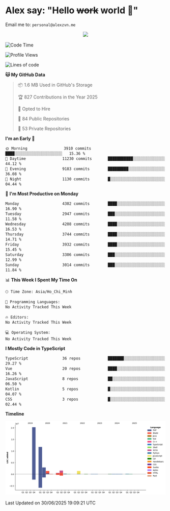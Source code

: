 # Alex say: "Hello ~~work~~ world 🐾"
Email me to: `personal@alexzvn.me`


<p align=center>
  <a href="https://skillicons.dev">
    <img src="https://skillicons.dev/icons?i=ts,js,php,nodejs,bun,vue,nuxt,react,svelte,tauri,laravel,rust,mongodb,docker,electron,redis,rabbitmq,tailwind,git,cloudflare,elysia,mysql,nginx,rollupjs,sentry,ubuntu,yarn,html,css,vite" />
  </a>
</p>

<!--START_SECTION:waka-->
![Code Time](http://img.shields.io/badge/Code%20Time-1%2C066%20hrs%2055%20mins-blue)

![Profile Views](http://img.shields.io/badge/Profile%20Views-1-blue)

![Lines of code](https://img.shields.io/badge/From%20Hello%20World%20I%27ve%20Written-40.8%20million%20lines%20of%20code-blue)

**🐱 My GitHub Data** 

> 📦 1.6 MB Used in GitHub's Storage 
 > 
> 🏆 827 Contributions in the Year 2025
 > 
> 💼 Opted to Hire
 > 
> 📜 84 Public Repositories 
 > 
> 🔑 53 Private Repositories 
 > 
**I'm an Early 🐤** 

```text
🌞 Morning                3910 commits        ████░░░░░░░░░░░░░░░░░░░░░   15.36 % 
🌆 Daytime                11230 commits       ███████████░░░░░░░░░░░░░░   44.12 % 
🌃 Evening                9183 commits        █████████░░░░░░░░░░░░░░░░   36.08 % 
🌙 Night                  1130 commits        █░░░░░░░░░░░░░░░░░░░░░░░░   04.44 % 
```
📅 **I'm Most Productive on Monday** 

```text
Monday                   4302 commits        ████░░░░░░░░░░░░░░░░░░░░░   16.90 % 
Tuesday                  2947 commits        ███░░░░░░░░░░░░░░░░░░░░░░   11.58 % 
Wednesday                4208 commits        ████░░░░░░░░░░░░░░░░░░░░░   16.53 % 
Thursday                 3744 commits        ████░░░░░░░░░░░░░░░░░░░░░   14.71 % 
Friday                   3932 commits        ████░░░░░░░░░░░░░░░░░░░░░   15.45 % 
Saturday                 3306 commits        ███░░░░░░░░░░░░░░░░░░░░░░   12.99 % 
Sunday                   3014 commits        ███░░░░░░░░░░░░░░░░░░░░░░   11.84 % 
```


📊 **This Week I Spent My Time On** 

```text
🕑︎ Time Zone: Asia/Ho_Chi_Minh

💬 Programming Languages: 
No Activity Tracked This Week

🔥 Editors: 
No Activity Tracked This Week

💻 Operating System: 
No Activity Tracked This Week
```

**I Mostly Code in TypeScript** 

```text
TypeScript               36 repos            ███████░░░░░░░░░░░░░░░░░░   29.27 % 
Vue                      20 repos            ████░░░░░░░░░░░░░░░░░░░░░   16.26 % 
JavaScript               8 repos             ██░░░░░░░░░░░░░░░░░░░░░░░   06.50 % 
Kotlin                   5 repos             █░░░░░░░░░░░░░░░░░░░░░░░░   04.07 % 
CSS                      3 repos             █░░░░░░░░░░░░░░░░░░░░░░░░   02.44 % 
```



**Timeline**

![Lines of Code chart](https://raw.githubusercontent.com/alexzvn/alexzvn/main/assets/bar_graph.png)


 Last Updated on 30/06/2025 19:09:21 UTC
<!--END_SECTION:waka-->
